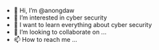 - 👋 Hi, I’m @anongdaw
- 👀 I’m interested in cyber security 
- 🌱 I want to learn everything about cyber security 
- 💞️ I’m looking to collaborate on ...
- 📫 How to reach me ...

<!---
anongdaw/anongdaw is a ✨ special ✨ repository because its `README.md` (this file) appears on your GitHub profile.
You can click the Preview link to take a look at your changes.
--->

